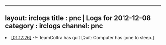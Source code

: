 
---
layout: irclogs
title : pnc | Logs for 2012-12-08
category : irclogs
channel: pnc
---
<li class="logitem"><a href="#01:12:26" name="01:12:26" class="time">[01:12:26]</a> -!- <span class="quit">TeamColtra</span> has quit [Quit: Computer has gone to sleep.] </li>


